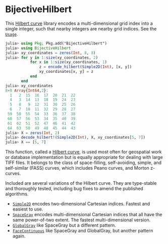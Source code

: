 
# BijectiveHilbert

This [Hilbert curve](https://en.wikipedia.org/wiki/Hilbert_curve) library encodes a multi-dimensional grid index into a single integer, such that nearby integers are nearby grid indices. See the [`Usage`](https://computingkitchen.com/BijectiveHilbert.jl/stable/usage/).

```julia
julia> using Pkg; Pkg.add("BijectiveHilbert")
julia> using BijectiveHilbert
julia> xy_coordinates = zeros(Int, 8, 8)
julia> for y in 1:size(xy_coordinates, 2)
           for x in 1:size(xy_coordinates, 1)
               z = encode_hilbert(Simple2D(Int), [x, y])
               xy_coordinates[x, y] = z
           end
       end
julia> xy_coordinates
8×8 Array{Int64,2}:
  1   2  15  16  17  20  21  22
  4   3  14  13  18  19  24  23
  5   8   9  12  31  30  25  26
  6   7  10  11  32  29  28  27
 59  58  55  54  33  36  37  38
 60  57  56  53  34  35  40  39
 61  62  51  52  47  46  41  42
 64  63  50  49  48  45  44  43
julia> X = zeros(Int, 2)
julia> decode_hilbert!(Simple2D(Int), X, xy_coordinates[5, 7])
julia> X == [5, 7]
```
This function, called a [Hilbert curve](https://en.wikipedia.org/wiki/Hilbert_curve), is used most often for geospatial work or database implementation but is equally appropriate for dealing with large TIFF files. It belongs to the class of space-filling, self-avoiding, simple, and self-similar (FASS) curves, which includes Peano curves, and Morton z-curves.

Included are several variations of the Hilbert curve. They are type-stable and thoroughly tested, including bug fixes to amend the published algorithms.

* [`Simple2D`](https://computingkitchen.com/BijectiveHilbert.jl/stable/simple2d/) encodes two-dimensional Cartesian indices. Fastest and easiest to use.
* [`SpaceGray`](https://computingkitchen.com/BijectiveHilbert.jl/stable/compact/) encodes multi-dimensional Cartesian indices that all have the same power-of-two extent. The fastest multi-dimensional version.
* [`GlobalGray`](https://computingkitchen.com/BijectiveHilbert.jl/stable/globalgray/) like SpaceGray but a different pattern.
* [`FaceContinuous`](https://computingkitchen.com/BijectiveHilbert.jl/stable/facecontinuous/) like SpaceGray and GlobalGray, but another pattern again.
